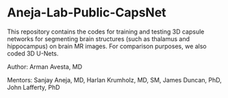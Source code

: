# Aneja-Lab-Public-CapsNet

This repository contains the codes for training and testing 3D capsule networks for segmenting brain structures (such as thalamus and hippocampus)
on brain MR images. For comparison purposes, we also coded 3D U-Nets.


Author:
Arman Avesta, MD

Mentors:
Sanjay Aneja, MD,
Harlan Krumholz, MD, SM, 
James Duncan, PhD,
John Lafferty, PhD
